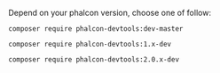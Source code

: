 Depend on your phalcon version, choose one of follow:

```
composer require phalcon-devtools:dev-master
```

```
composer require phalcon-devtools:1.x-dev
```

```
composer require phalcon-devtools:2.0.x-dev
```